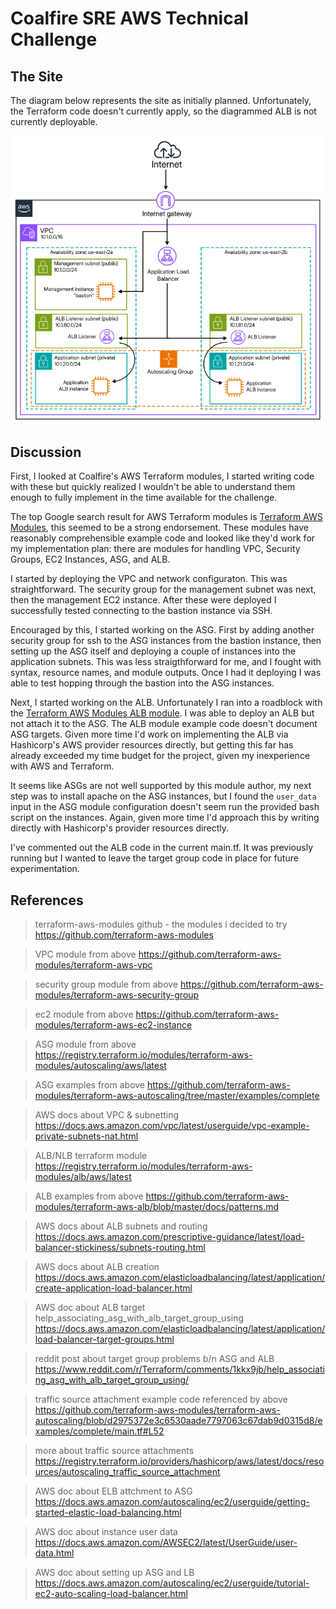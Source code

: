 # Coalfire SRE AWS Technical Challenge


## The Site

The diagram below represents the site as initially planned. Unfortunately, the Terraform code doesn't currently apply, so the diagrammed ALB is not currently deployable.

![](challenge-diagram.png)

## Discussion

First, I looked at Coalfire's AWS Terraform modules, I started writing code with these but quickly realized I wouldn't be able to understand them enough to fully implement in the time available for the challenge.

The top Google search result for AWS Terraform modules is [Terraform AWS Modules](https://registry.terraform.io/namespaces/terraform-aws-modules), this seemed to be a strong endorsement. These modules have reasonably comprehensible example code and looked like they'd work for my implementation plan: there are modules for handling VPC, Security Groups, EC2 Instances, ASG, and ALB.

I started by deploying the VPC and network configuraton. This was straightforward. The security group for the management subnet was next, then the management EC2 instance. After these were deployed I successfully tested connecting to the bastion instance via SSH.

Encouraged by this, I started working on the ASG. First by adding another security group for ssh to the ASG instances from the bastion instance, then  setting up the ASG itself and deploying a couple of instances into the application subnets. This was less straigthforward for me, and I fought with syntax, resource names, and module outputs. Once I had it deploying I was able to test hopping through the bastion into the ASG instances.

Next, I started working on the ALB. Unfortunately I ran into a roadblock with the [Terraform AWS Modules ALB module](https://registry.terraform.io/modules/terraform-aws-modules/alb/aws/latest). I was able to deploy an ALB but not attach it to the ASG. The ALB module example code doesn't document ASG targets. Given more time I'd work on implementing the ALB via Hashicorp's AWS provider resources directly, but getting this far has already exceeded my time budget for the project, given my inexperience with AWS and Terraform.

It seems like ASGs are not well supported by this module author, my next step was to install apache on the ASG instances, but I found the `user_data` input in the ASG module configuration doesn't seem run the provided bash script on the instances. Again, given more time I'd approach this by writing directly with Hashicorp's provider resources directly.

I've commented out the ALB code in the current main.tf. It was previously running but I wanted to leave the target group code in place for future experimentation.

## References

> terraform-aws-modules github - the modules i decided to try
https://github.com/terraform-aws-modules

> VPC module from above
https://github.com/terraform-aws-modules/terraform-aws-vpc

> security group module from above
https://github.com/terraform-aws-modules/terraform-aws-security-group

> ec2 module from above
https://github.com/terraform-aws-modules/terraform-aws-ec2-instance

> ASG module from above
https://registry.terraform.io/modules/terraform-aws-modules/autoscaling/aws/latest

> ASG examples from above
https://github.com/terraform-aws-modules/terraform-aws-autoscaling/tree/master/examples/complete

> AWS docs about VPC & subnetting
https://docs.aws.amazon.com/vpc/latest/userguide/vpc-example-private-subnets-nat.html

> ALB/NLB terraform module
https://registry.terraform.io/modules/terraform-aws-modules/alb/aws/latest

> ALB examples from above
https://github.com/terraform-aws-modules/terraform-aws-alb/blob/master/docs/patterns.md

> AWS docs about ALB subnets and routing 
https://docs.aws.amazon.com/prescriptive-guidance/latest/load-balancer-stickiness/subnets-routing.html

> AWS docs about ALB creation
https://docs.aws.amazon.com/elasticloadbalancing/latest/application/create-application-load-balancer.html

> AWS doc about ALB target help_associating_asg_with_alb_target_group_using
https://docs.aws.amazon.com/elasticloadbalancing/latest/application/load-balancer-target-groups.html

> reddit post about target group problems b/n ASG and ALB
https://www.reddit.com/r/Terraform/comments/1kkx9jb/help_associating_asg_with_alb_target_group_using/

> traffic source attachment example code referenced by above
https://github.com/terraform-aws-modules/terraform-aws-autoscaling/blob/d2975372e3c6530aade7797063c67dab9d0315d8/examples/complete/main.tf#L52

> more about traffic source attachments
https://registry.terraform.io/providers/hashicorp/aws/latest/docs/resources/autoscaling_traffic_source_attachment

> AWS doc about ELB attchment to ASG
https://docs.aws.amazon.com/autoscaling/ec2/userguide/getting-started-elastic-load-balancing.html

> AWS doc about instance user data
https://docs.aws.amazon.com/AWSEC2/latest/UserGuide/user-data.html

> AWS doc about setting up ASG and LB
https://docs.aws.amazon.com/autoscaling/ec2/userguide/tutorial-ec2-auto-scaling-load-balancer.html
